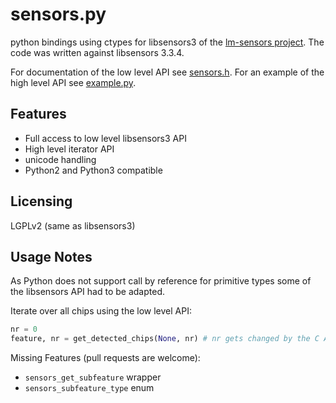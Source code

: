 sensors.py
==========
python bindings using ctypes for libsensors3 of the [lm-sensors project](http://www.lm-sensors.org/). The code was written against libsensors 3.3.4.


For documentation of the low level API see [sensors.h](http://www.lm-sensors.org/browser/lm-sensors/tags/V3-3-4/lib/sensors.h). For an example of the high level API see [example.py](example.py).

Features
--------
* Full access to low level libsensors3 API
* High level iterator API
* unicode handling
* Python2 and Python3 compatible

Licensing
---------
LGPLv2 (same as libsensors3)

Usage Notes
-----------
As Python does not support call by reference for primitive types some of the libsensors API had to be adapted.

Iterate over all chips using the low level API:
```python
nr = 0
feature, nr = get_detected_chips(None, nr) # nr gets changed by the C API
```

Missing Features (pull requests are welcome):
* `sensors_get_subfeature` wrapper
* `sensors_subfeature_type` enum
